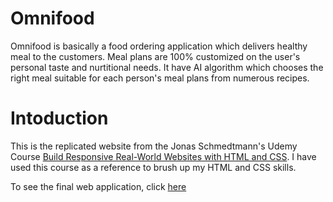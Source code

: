 # Omnifood
Omnifood is basically a food ordering application which delivers healthy meal to the customers. Meal plans are 100% customized on the user's personal taste and nurtitional needs. It have AI algorithm which chooses the right meal suitable for each person's meal plans from numerous recipes.

# Intoduction
This is the replicated website from the Jonas Schmedtmann's Udemy Course [Build Responsive Real-World Websites with HTML and CSS](https://www.udemy.com/course/design-and-develop-a-killer-website-with-html5-and-css3/). I have used this course as a reference to brush up my HTML and CSS skills. 

To see the final web application, click [here](https://omnifood-practice-j.netlify.app/)
